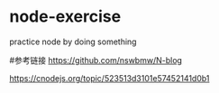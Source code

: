 # node-exercise
practice  node by doing something



#参考链接
https://github.com/nswbmw/N-blog

https://cnodejs.org/topic/523513d3101e57452141d0b1